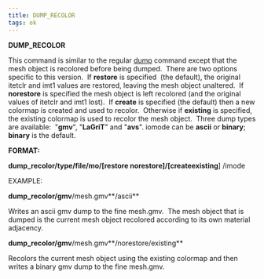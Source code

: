 ```yaml
---
title: DUMP_RECOLOR
tags: ok
---
```


**DUMP\_RECOLOR**

This command is similar to the regular [dump](DUMP2.md) command except
that the mesh object is recolored before being dumped.  There are two
options specific to this version.  If **restore** is specified  (the
default), the original itetclr and imt1 values are restored, leaving the
mesh object unaltered.  If **norestore** is specified the mesh object is
left recolored (and the original values of itetclr and imt1 lost).  If
**create** is specified (the default) then a new colormap is created and
used to recolor.  Otherwise if **existing** is specified, the existing
colormap is used to recolor the mesh object.  Three dump types are
available:  "**gmv**", "**LaGriT**" and "**avs**". iomode can be
**ascii** or **binary**; **binary** is the default.

**FORMAT:**

 **dump\_recolor/type/file/mo/[**restore
 norestore**]/[createexisting**] /imode

EXAMPLE:

 **dump\_recolor/gmv**/mesh.gmv**/ascii**

 Writes an ascii gmv dump to the fine mesh.gmv.  The mesh object that
 is dumped is the current mesh object recolored according to its own
 material adjacency.
 
 **dump\_recolor/gmv**/mesh.gmv**/norestore/existing**

 Recolors the current mesh object using the existing colormap and then
 writes a binary gmv dump to the fine mesh.gmv.
